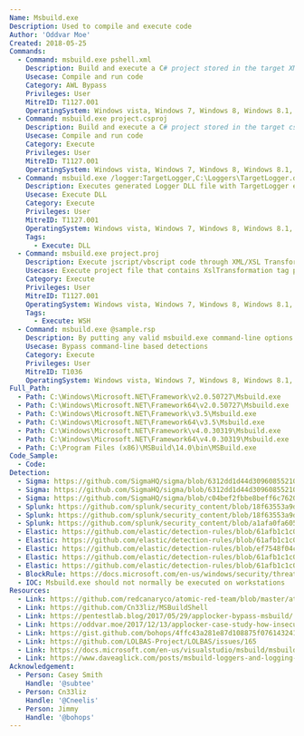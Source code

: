 ```yaml
---
Name: Msbuild.exe
Description: Used to compile and execute code
Author: 'Oddvar Moe'
Created: 2018-05-25
Commands:
  - Command: msbuild.exe pshell.xml
    Description: Build and execute a C# project stored in the target XML file.
    Usecase: Compile and run code
    Category: AWL Bypass
    Privileges: User
    MitreID: T1127.001
    OperatingSystem: Windows vista, Windows 7, Windows 8, Windows 8.1, Windows 10, Windows 11
  - Command: msbuild.exe project.csproj
    Description: Build and execute a C# project stored in the target csproj file.
    Usecase: Compile and run code
    Category: Execute
    Privileges: User
    MitreID: T1127.001
    OperatingSystem: Windows vista, Windows 7, Windows 8, Windows 8.1, Windows 10, Windows 11
  - Command: msbuild.exe /logger:TargetLogger,C:\Loggers\TargetLogger.dll;MyParameters,Foo
    Description: Executes generated Logger DLL file with TargetLogger export
    Usecase: Execute DLL
    Category: Execute
    Privileges: User
    MitreID: T1127.001
    OperatingSystem: Windows vista, Windows 7, Windows 8, Windows 8.1, Windows 10, Windows 11
    Tags:
      - Execute: DLL
  - Command: msbuild.exe project.proj
    Description: Execute jscript/vbscript code through XML/XSL Transformation. Requires Visual Studio MSBuild v14.0+.
    Usecase: Execute project file that contains XslTransformation tag parameters
    Category: Execute
    Privileges: User
    MitreID: T1127.001
    OperatingSystem: Windows vista, Windows 7, Windows 8, Windows 8.1, Windows 10, Windows 11
    Tags:
      - Execute: WSH
  - Command: msbuild.exe @sample.rsp
    Description: By putting any valid msbuild.exe command-line options in an RSP file and calling it as above will interpret the options as if they were passed on the command line.
    Usecase: Bypass command-line based detections
    Category: Execute
    Privileges: User
    MitreID: T1036
    OperatingSystem: Windows vista, Windows 7, Windows 8, Windows 8.1, Windows 10, Windows 11
Full_Path:
  - Path: C:\Windows\Microsoft.NET\Framework\v2.0.50727\Msbuild.exe
  - Path: C:\Windows\Microsoft.NET\Framework64\v2.0.50727\Msbuild.exe
  - Path: C:\Windows\Microsoft.NET\Framework\v3.5\Msbuild.exe
  - Path: C:\Windows\Microsoft.NET\Framework64\v3.5\Msbuild.exe
  - Path: C:\Windows\Microsoft.NET\Framework\v4.0.30319\Msbuild.exe
  - Path: C:\Windows\Microsoft.NET\Framework64\v4.0.30319\Msbuild.exe
  - Path: C:\Program Files (x86)\MSBuild\14.0\bin\MSBuild.exe
Code_Sample:
  - Code:
Detection:
  - Sigma: https://github.com/SigmaHQ/sigma/blob/6312dd1d44d309608552105c334948f793e89f48/rules/windows/file/file_event/file_event_win_shell_write_susp_directory.yml
  - Sigma: https://github.com/SigmaHQ/sigma/blob/6312dd1d44d309608552105c334948f793e89f48/rules/windows/process_creation/proc_creation_win_msbuild_susp_parent_process.yml
  - Sigma: https://github.com/SigmaHQ/sigma/blob/c04bef2fbbe8beff6c7620d5d7ea6872dbe7acba/rules/windows/network_connection/net_connection_win_silenttrinity_stager_msbuild_activity.yml
  - Splunk: https://github.com/splunk/security_content/blob/18f63553a9dc1a34122fa123deae2b2f9b9ea391/detections/endpoint/suspicious_msbuild_spawn.yml
  - Splunk: https://github.com/splunk/security_content/blob/18f63553a9dc1a34122fa123deae2b2f9b9ea391/detections/endpoint/suspicious_msbuild_rename.yml
  - Splunk: https://github.com/splunk/security_content/blob/a1afa0fa605639cbef7d528dec46ce7c8112194a/detections/endpoint/msbuild_suspicious_spawned_by_script_process.yml
  - Elastic: https://github.com/elastic/detection-rules/blob/61afb1c1c0c3f50637b1bb194f3e6fb09f476e50/rules/windows/defense_evasion_msbuild_beacon_sequence.toml
  - Elastic: https://github.com/elastic/detection-rules/blob/61afb1c1c0c3f50637b1bb194f3e6fb09f476e50/rules/windows/defense_evasion_msbuild_making_network_connections.toml
  - Elastic: https://github.com/elastic/detection-rules/blob/ef7548f04c4341e0d1a172810330d59453f46a21/rules/windows/defense_evasion_execution_msbuild_started_by_script.toml
  - Elastic: https://github.com/elastic/detection-rules/blob/61afb1c1c0c3f50637b1bb194f3e6fb09f476e50/rules/windows/defense_evasion_execution_msbuild_started_by_office_app.toml
  - Elastic: https://github.com/elastic/detection-rules/blob/61afb1c1c0c3f50637b1bb194f3e6fb09f476e50/rules/windows/defense_evasion_execution_msbuild_started_renamed.toml
  - BlockRule: https://docs.microsoft.com/en-us/windows/security/threat-protection/windows-defender-application-control/microsoft-recommended-block-rules
  - IOC: Msbuild.exe should not normally be executed on workstations
Resources:
  - Link: https://github.com/redcanaryco/atomic-red-team/blob/master/atomics/T1127/T1127.md
  - Link: https://github.com/Cn33liz/MSBuildShell
  - Link: https://pentestlab.blog/2017/05/29/applocker-bypass-msbuild/
  - Link: https://oddvar.moe/2017/12/13/applocker-case-study-how-insecure-is-it-really-part-1/
  - Link: https://gist.github.com/bohops/4ffc43a281e87d108875f07614324191
  - Link: https://github.com/LOLBAS-Project/LOLBAS/issues/165
  - Link: https://docs.microsoft.com/en-us/visualstudio/msbuild/msbuild-response-files
  - Link: https://www.daveaglick.com/posts/msbuild-loggers-and-logging-events
Acknowledgement:
  - Person: Casey Smith
    Handle: '@subtee'
  - Person: Cn33liz
    Handle: '@Cneelis'
  - Person: Jimmy
    Handle: '@bohops'
---
```

